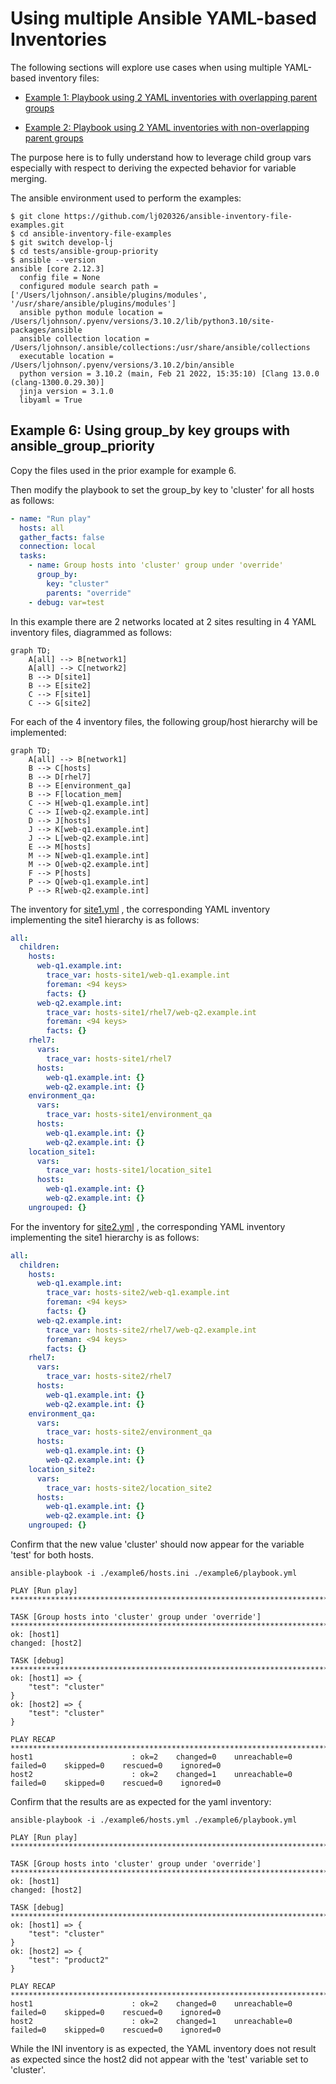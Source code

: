 
Using multiple Ansible YAML-based Inventories  
===

The following sections will explore use cases when using multiple YAML-based inventory files:

* [Example 1: Playbook using 2 YAML inventories with overlapping parent groups](#Example-01)

* [Example 2: Playbook using 2 YAML inventories with non-overlapping parent groups](#Example-02)

The purpose here is to fully understand how to leverage child group vars especially with respect to deriving the expected behavior for variable merging. 

The ansible environment used to perform the examples:

```output
$ git clone https://github.com/lj020326/ansible-inventory-file-examples.git
$ cd ansible-inventory-file-examples
$ git switch develop-lj
$ cd tests/ansible-group-priority
$ ansible --version
ansible [core 2.12.3]
  config file = None
  configured module search path = ['/Users/ljohnson/.ansible/plugins/modules', '/usr/share/ansible/plugins/modules']
  ansible python module location = /Users/ljohnson/.pyenv/versions/3.10.2/lib/python3.10/site-packages/ansible
  ansible collection location = /Users/ljohnson/.ansible/collections:/usr/share/ansible/collections
  executable location = /Users/ljohnson/.pyenv/versions/3.10.2/bin/ansible
  python version = 3.10.2 (main, Feb 21 2022, 15:35:10) [Clang 13.0.0 (clang-1300.0.29.30)]
  jinja version = 3.1.0
  libyaml = True
```



## <a id="Example-06"></a>Example 6: Using group_by key groups with ansible_group_priority

Copy the files used in the prior example for example 6.

Then modify the playbook to set the group_by key to 'cluster' for all hosts as follows:

```yaml
- name: "Run play"
  hosts: all
  gather_facts: false
  connection: local
  tasks:
    - name: Group hosts into 'cluster' group under 'override'
      group_by:
        key: "cluster"
        parents: "override"
    - debug: var=test
```

In this example there are 2 networks located at 2 sites resulting in 4 YAML inventory files, diagrammed as follows:

```mermaid
graph TD;
    A[all] --> B[network1]
    A[all] --> C[network2]
    B --> D[site1]
    B --> E[site2]
    C --> F[site1]
    C --> G[site2]
```


For each of the 4 inventory files, the following group/host hierarchy will be implemented:

```mermaid
graph TD;
    A[all] --> B[network1]
    B --> C[hosts]
    B --> D[rhel7]
    B --> E[environment_qa]
    B --> F[location_mem]
    C --> H[web-q1.example.int]
    C --> I[web-q2.example.int]
    D --> J[hosts]
    J --> K[web-q1.example.int]
    J --> L[web-q2.example.int]
    E --> M[hosts]
    M --> N[web-q1.example.int]
    M --> O[web-q2.example.int]
    F --> P[hosts]
    P --> Q[web-q1.example.int]
    P --> R[web-q2.example.int]
```

The inventory for [site1.yml](./example1/hosts-site1.yml) , the corresponding YAML inventory implementing the site1 hierarchy is as follows:

```yaml
all:
  children:
    hosts:
      web-q1.example.int:
        trace_var: hosts-site1/web-q1.example.int
        foreman: <94 keys>
        facts: {}
      web-q2.example.int:
        trace_var: hosts-site1/rhel7/web-q2.example.int
        foreman: <94 keys>
        facts: {}
    rhel7:
      vars:
        trace_var: hosts-site1/rhel7
      hosts:
        web-q1.example.int: {}
        web-q2.example.int: {}
    environment_qa:
      vars:
        trace_var: hosts-site1/environment_qa
      hosts:
        web-q1.example.int: {}
        web-q2.example.int: {}
    location_site1:
      vars:
        trace_var: hosts-site1/location_site1
      hosts:
        web-q1.example.int: {}
        web-q2.example.int: {}
    ungrouped: {}

```

For the inventory for [site2.yml](./example1/hosts-site2.yml) , the corresponding YAML inventory implementing the site1 hierarchy is as follows:

```yaml
all:
  children:
    hosts:
      web-q1.example.int:
        trace_var: hosts-site2/web-q1.example.int
        foreman: <94 keys>
        facts: {}
      web-q2.example.int:
        trace_var: hosts-site2/rhel7/web-q2.example.int
        foreman: <94 keys>
        facts: {}
    rhel7:
      vars:
        trace_var: hosts-site2/rhel7
      hosts:
        web-q1.example.int: {}
        web-q2.example.int: {}
    environment_qa:
      vars:
        trace_var: hosts-site2/environment_qa
      hosts:
        web-q1.example.int: {}
        web-q2.example.int: {}
    location_site2:
      vars:
        trace_var: hosts-site2/location_site2
      hosts:
        web-q1.example.int: {}
        web-q2.example.int: {}
    ungrouped: {}

```


Confirm that the new value 'cluster' should now appear for the variable 'test' for both hosts.

```output
ansible-playbook -i ./example6/hosts.ini ./example6/playbook.yml 

PLAY [Run play] **********************************************************************************************************************************************************************************************************************************************************

TASK [Group hosts into 'cluster' group under 'override'] *****************************************************************************************************************************************************************************************************************
ok: [host1]
changed: [host2]

TASK [debug] *************************************************************************************************************************************************************************************************************************************************************
ok: [host1] => {
    "test": "cluster"
}
ok: [host2] => {
    "test": "cluster"
}

PLAY RECAP ***************************************************************************************************************************************************************************************************************************************************************
host1                      : ok=2    changed=0    unreachable=0    failed=0    skipped=0    rescued=0    ignored=0   
host2                      : ok=2    changed=1    unreachable=0    failed=0    skipped=0    rescued=0    ignored=0   
```

Confirm that the results are as expected for the yaml inventory:

```output
ansible-playbook -i ./example6/hosts.yml ./example6/playbook.yml 

PLAY [Run play] **********************************************************************************************************************************************************************************************************************************************************

TASK [Group hosts into 'cluster' group under 'override'] *****************************************************************************************************************************************************************************************************************
ok: [host1]
changed: [host2]

TASK [debug] *************************************************************************************************************************************************************************************************************************************************************
ok: [host1] => {
    "test": "cluster"
}
ok: [host2] => {
    "test": "product2"
}

PLAY RECAP ***************************************************************************************************************************************************************************************************************************************************************
host1                      : ok=2    changed=0    unreachable=0    failed=0    skipped=0    rescued=0    ignored=0   
host2                      : ok=2    changed=1    unreachable=0    failed=0    skipped=0    rescued=0    ignored=0   
```

While the INI inventory is as expected, the YAML inventory does not result as expected since the host2 did not appear with the 'test' variable set to 'cluster'.
